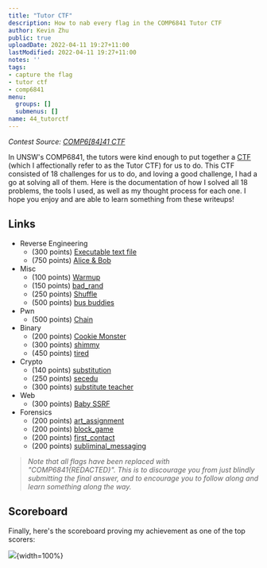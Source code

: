 ```yaml
---
title: "Tutor CTF"
description: How to nab every flag in the COMP6841 Tutor CTF
author: Kevin Zhu
public: true
uploadDate: 2022-04-11 19:27+11:00
lastModified: 2022-04-11 19:27+11:00
notes: ''
tags:
- capture the flag
- tutor ctf
- comp6841
menu:
  groups: []
  submenus: []
name: 44_tutorctf
---
```


_Contest Source: [COMP6[84]41 CTF](https://www.comp6841.com/challenges)_

In UNSW's COMP6841, the tutors were kind enough to put together a [CTF]((https://www.comp6841.com/challenges)) (which I affectionally refer to as the Tutor CTF) for us to do. This CTF consisted of 18 challenges for us to do, and loving a good challenge, I had a go at solving all of them. Here is the documentation of how I solved all 18 problems, the tools I used, as well as my thought process for each one. I hope you enjoy and are able to learn something from these writeups!

## Links

- Reverse Engineering
    - (300 points) [Executable text file](/blog/38_tutorctf_executable_text_file)
    - (750 points) [Alice & Bob](/blog/42_tutorctf_alice_and_bob)
- Misc
    - (100 points) [Warmup](/blog/26_tutorctf_warmup)
    - (150 points) [bad_rand](/blog/28_tutorctf_bad_rand)
    - (250 points) [Shuffle](/blog/29_tutorctf_shuffle)
    - (500 points) [bus buddies](/blog/40_tutorctf_bus_buddies)
- Pwn
    - (500 points) [Chain](/blog/41_tutorctf_chain)
- Binary
    - (200 points) [Cookie Monster](/blog/31_tutorctf_cookie_monster)
    - (300 points) [shimmy](/blog/32_tutorctf_shimmy)
    - (450 points) [tired](/blog/39_tutorctf_tired)
- Crypto
    - (140 points) [substitution](/blog/27_tutorctf_substitution)
    - (250 points) [secedu](/blog/30_tutorctf_secedu)
    - (300 points) [substitute teacher](/blog/37_tutorctf_substitute_teacher)
- Web
    - (300 points) [Baby SSRF](/blog/43_tutorctf_baby_ssrf)
- Forensics
    - (200 points) [art_assignment](/blog/33_tutorctf_art_assignment)
    - (200 points) [block_game](/blog/34_tutorctf_block_game)
    - (200 points) [first_contact](/blog/35_tutorctf_first_contact)
    - (200 points) [subliminal_messaging](/blog/36_tutorctf_subliminal_messaging)

> _Note that all flags have been replaced with "COMP6841{REDACTED}". This is to discourage you from just blindly submitting the final answer, and to encourage you to follow along and learn something along the way._


## Scoreboard
Finally, here's the scoreboard proving my achievement as one of the top scorers:

![](/blog_posts/44_tutorctf/images/score.png){width=100%}
